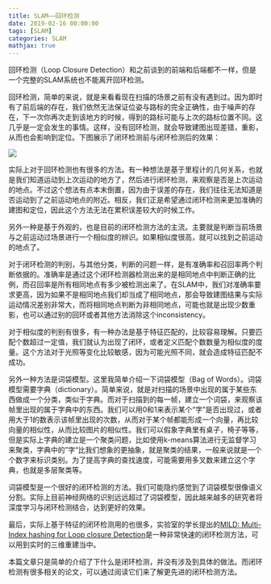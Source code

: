 ```yaml
---
title: SLAM——回环检测
date: 2019-02-16 00:00:00
tags: [SLAM]
categories: SLAM
mathjax: true
---    
```

    

回环检测（Loop Closure Detection）和之前谈到的前端和后端都不一样，但是一个完整的SLAM系统也不能离开回环检测。


<!--more-->


回环检测，简单的来说，就是来看看现在扫描的场景之前有没有遇到过。因为即时有了前后端的存在，我们依然无法保证位姿与路标的完全正确性，由于噪声的存在，下一次你再次走到该地方的时候，得到的路标可能与上次的路标位置不同。这几乎是一定会发生的事情。这样，没有回环检测，就会导致建图出现差错，重影，从而也会影响到定位。下图展示了闭环检测前与闭环检测后的效果：

![](https://evolution-video.oss-cn-beijing.aliyuncs.com/images/loop_closure.png)

实际上对于回环检测也有很多的方法。有一种想法是基于里程计的几何关系，也就是我们知道运动到上次运动的地方了，然后进行闭环检测，来观察是否是上次运动的地点。不过这个想法有点本末倒置，因为由于误差的存在，我们往往无法知道是否运动到了之前运动地点的附近。相反，我们正是希望通过闭环检测来更加准确的建图和定位，因此这个方法无法在累积误差较大的时候工作。

另外一种是基于外观的，也是目前的闭环检测方法的主流。主要就是判断当前场景与之前运动过场景进行一个相似度的辨识。如果相似度很高，就可以找到之前运动的地点了。

对于闭环检测的判别，与其他分类，判断的问题一样，是有准确率和召回率两个判断依据的。准确率是通过这个闭环检测器检测出来的是相同地点中判断正确的比例，而召回率是所有相同地点有多少被检测出来了。在SLAM中，我们对准确率要求更高，因为如果不是相同地点我们却当成了相同地点，那会导致建图结果与实际运动情况差别非常大，而将相同地点判断为非相同地点，可能也就是出现少数重影，也可以通过别的回环或者其他方法消除这个inconsistency。

对于相似度的判别有很多，有一种办法是基于特征匹配的，比较容易理解。只要匹配个数超过一定值，我们就认为出现了闭环，或者定义匹配个数数量为相似度的度量。这个方法对于光照等变化比较敏感，因为可能光照不同，就会造成特征匹配不成功。

另外一种方法是词袋模型。这里我简单介绍一下词袋模型（Bag of Words）。词袋模型需要字典（dictionary）。简单来说，就是对扫描的场景中出现的属于某些东西做成一个分类，类似于字典。而对于扫描到的每一帧，建立一个词袋，来观察该帧里出现的属于字典中的东西。我们可以用0和1来表示某个“字”是否出现过，或者用大于1的数表示该帧里出现的次数，从而对于某个帧都能形成一个向量，再比较向量的相似性，从而比较图片的相似性。我们可以假象字典里有桌子，椅子等等，但是实际上字典的建立是一个聚类问题，比如使用k-means算法进行无监督学习来聚类，字典中的”字“比我们想象的更抽象，就是聚类的结果，一般来说就是一个个数字来标识类别。为了提高字典的查找速度，可能需要用多叉数来建立这个字典，也就是多层聚类等。

词袋模型是一个很好的闭环检测的方法。我们可能隐约感觉到了词袋模型很像语义分割。实际上目前神经网络的识别远远超过了词袋模型，因此越来越多的研究者将深度学习与闭环检测结合，达到更好的效果。

最后，实际上基于特征的闭环检测用的也很多，实验室的学长提出的[MILD: Multi-Index hashing for Loop closure Detection](https://arxiv.org/abs/1702.08780)是一种非常快速的闭环检测方法，可以用到实时的三维重建当中。

本篇文章只是简单的介绍了下什么是闭环检测，并没有涉及到具体的做法。而闭环检测有很多相关的论文，可以通过阅读它们来了解更先进的闭环检测方法。
